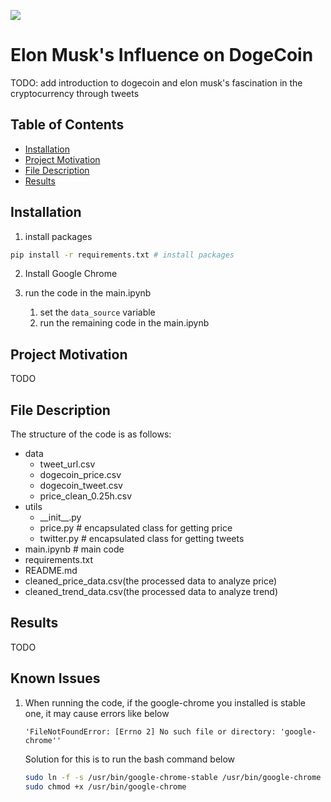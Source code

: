 ![](https://nairametrics.com/wp-content/uploads/2021/12/Elon-Musk-Dogecoin.jpeg)
# Elon Musk's Influence on DogeCoin
TODO: add introduction to dogecoin and elon musk's fascination in the cryptocurrency through tweets

## Table of Contents
* [Installation](#Installation)
* [Project Motivation](#motivation)
* [File Description](#description)
* [Results](#Results)

## Installation
1. install packages
```bash
pip install -r requirements.txt # install packages
```
2. Install Google Chrome

3. run the code in the main.ipynb
   1. set the `data_source` variable
   2. run the remaining code in the main.ipynb

## Project Motivation <a name="motivation"></a>
TODO

## File Description <a name="description"></a>
The structure of the code is as follows:
- data
  - tweet_url.csv
  - dogecoin_price.csv
  - dogecoin_tweet.csv
  - price_clean_0.25h.csv
- utils
  - \_\_init\_\_.py
  - price.py # encapsulated class for getting price
  - twitter.py # encapsulated class for getting tweets
- main.ipynb # main code
- requirements.txt
- README.md
- cleaned_price_data.csv(the processed data to analyze price)
- cleaned_trend_data.csv(the processed data to analyze trend)

## Results
TODO

## Known Issues
1. When running the code, if the google-chrome you installed is stable one, it may cause errors like below
    ```
    'FileNotFoundError: [Errno 2] No such file or directory: 'google-chrome''
    ```
    Solution for this is to run the bash command below
    ```bash
    sudo ln -f -s /usr/bin/google-chrome-stable /usr/bin/google-chrome
    sudo chmod +x /usr/bin/google-chrome
    ```
